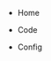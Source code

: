 <ul class="list-unstyled flex-row flex-m-space-around flex-c-center">
  <li class="circle-item">
    <a class="circle" href="{{ "/" | relative_url }}">
      <i class="fa fa-home"></i>
    </a>
    <p>Home</p>
  </li>
  <li class="circle-item">
    <a class="circle" href="{{ "/code" | relative_url }}">
      <i class="fa fa-code"></i>
    </a>
    <p>Code</p>
  </li>
  <li class="circle-item">
    <a class="circle" href="{{ "/config" | relative_url }}">
      <i class="fa fa-cog"></i>
    </a>
    <p>Config</p>
  </li>
</ul>

<div class="aniomji"></div>